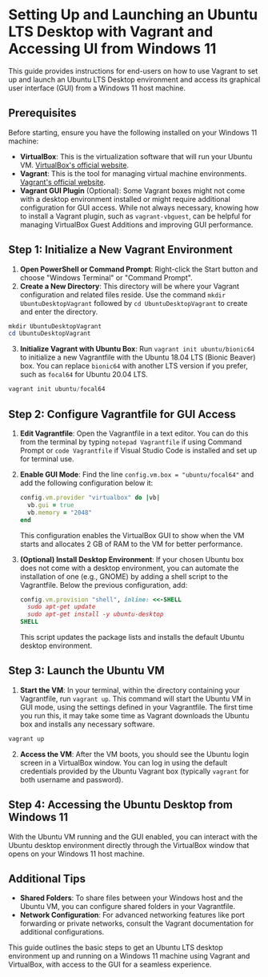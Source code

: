 # Setting Up and Launching an Ubuntu LTS Desktop with Vagrant and Accessing UI from Windows 11

This guide provides instructions for end-users on how to use Vagrant to set up and launch an Ubuntu LTS Desktop environment and access its graphical user interface (GUI) from a Windows 11 host machine.

## Prerequisites

Before starting, ensure you have the following installed on your Windows 11 machine:
- **VirtualBox**: This is the virtualization software that will run your Ubuntu VM. [VirtualBox's official website](https://www.virtualbox.org/).
- **Vagrant**: This is the tool for managing virtual machine environments. [Vagrant's official website](https://www.vagrantup.com/).
- **Vagrant GUI Plugin** (Optional): Some Vagrant boxes might not come with a desktop environment installed or might require additional configuration for GUI access. While not always necessary, knowing how to install a Vagrant plugin, such as `vagrant-vbguest`, can be helpful for managing VirtualBox Guest Additions and improving GUI performance.

## Step 1: Initialize a New Vagrant Environment

1. **Open PowerShell or Command Prompt**: Right-click the Start button and choose "Windows Terminal" or "Command Prompt".
2. **Create a New Directory**: This directory will be where your Vagrant configuration and related files reside. Use the command `mkdir UbuntuDesktopVagrant` followed by `cd UbuntuDesktopVagrant` to create and enter the directory.

```powershell
mkdir UbuntuDesktopVagrant
cd UbuntuDesktopVagrant
```

3. **Initialize Vagrant with Ubuntu Box**: Run `vagrant init ubuntu/bionic64` to initialize a new Vagrantfile with the Ubuntu 18.04 LTS (Bionic Beaver) box. You can replace `bionic64` with another LTS version if you prefer, such as `focal64` for Ubuntu 20.04 LTS.

```powershell
vagrant init ubuntu/focal64
```

## Step 2: Configure Vagrantfile for GUI Access

1. **Edit Vagrantfile**: Open the Vagrantfile in a text editor. You can do this from the terminal by typing `notepad Vagrantfile` if using Command Prompt or `code Vagrantfile` if Visual Studio Code is installed and set up for terminal use.
2. **Enable GUI Mode**: Find the line `config.vm.box = "ubuntu/focal64"` and add the following configuration below it:

    ```ruby
    config.vm.provider "virtualbox" do |vb|
      vb.gui = true
      vb.memory = "2048"
    end
    ```
    
    This configuration enables the VirtualBox GUI to show when the VM starts and allocates 2 GB of RAM to the VM for better performance.

3. **(Optional) Install Desktop Environment**: If your chosen Ubuntu box does not come with a desktop environment, you can automate the installation of one (e.g., GNOME) by adding a shell script to the Vagrantfile. Below the previous configuration, add:

    ```ruby
    config.vm.provision "shell", inline: <<-SHELL
      sudo apt-get update
      sudo apt-get install -y ubuntu-desktop
    SHELL
    ```

    This script updates the package lists and installs the default Ubuntu desktop environment.

## Step 3: Launch the Ubuntu VM

1. **Start the VM**: In your terminal, within the directory containing your Vagrantfile, run `vagrant up`. This command will start the Ubuntu VM in GUI mode, using the settings defined in your Vagrantfile. The first time you run this, it may take some time as Vagrant downloads the Ubuntu box and installs any necessary software.

```powershell
vagrant up
```

2. **Access the VM**: After the VM boots, you should see the Ubuntu login screen in a VirtualBox window. You can log in using the default credentials provided by the Ubuntu Vagrant box (typically `vagrant` for both username and password).

## Step 4: Accessing the Ubuntu Desktop from Windows 11

With the Ubuntu VM running and the GUI enabled, you can interact with the Ubuntu desktop environment directly through the VirtualBox window that opens on your Windows 11 host machine.

## Additional Tips

- **Shared Folders**: To share files between your Windows host and the Ubuntu VM, you can configure shared folders in your Vagrantfile.
- **Network Configuration**: For advanced networking features like port forwarding or private networks, consult the Vagrant documentation for additional configurations.

This guide outlines the basic steps to get an Ubuntu LTS desktop environment up and running on a Windows 11 machine using Vagrant and VirtualBox, with access to the GUI for a seamless experience.
